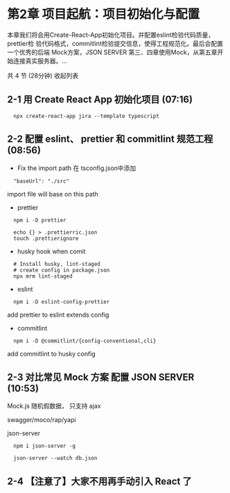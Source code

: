 # 第2章 项目起航：项目初始化与配置
本章我们将会⽤Create-React-App初始化项⽬。并配置eslint检验代码质量，prettier检 验代码格式，commitlint检验提交信息，使得⼯程规范化。最后会配置⼀个优秀的后端 Mock⽅案，JSON SERVER 第三、四章使⽤Mock，从第五章开始连接真实服务器。...

共 4 节 (28分钟) 收起列表

## 2-1 用 Create React App 初始化项目 (07:16)
```
  npx create-react-app jira --template typescript
```

## 2-2 配置 eslint、 prettier 和 commitlint 规范工程 (08:56)
- Fix the import path
在 tsconfig.json中添加
```
  "baseUrl": "./src"
```
import file will base on this path

- prettier
```
  npm i -D prettier

  echo {} > .prettierric.json
  touch .prettierignore
```

- husky
hook when comit
```
  # Install husky, lint-staged
  # create config in package.json
  npx mrm lint-staged    
```

- eslint
```
  npm i -D eslint-config-prettier
```
add prettier to eslint extends config

- commitlint
```
  npm i -D @commitlint/{config-conventional,cli}
```
add commitlint to husky config



## 2-3 对比常见 Mock 方案 配置 JSON SERVER (10:53)
Mock.js
  随机假数据， 只支持 ajax


swagger/moco/rap/yapi


json-server
```
  npm i json-server -g

  json-server --watch db.json
```



## 2-4 【注意了】大家不用再手动引入 React 了